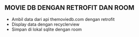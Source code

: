 ## MOVIE DB DENGAN RETROFIT DAN ROOM

- Ambil data dari api themoviedb.com dengan retrofit
- Display data dengan recyclerview
- Simpan di lokal sqlite dengan room